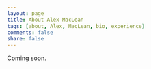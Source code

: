 ```yaml
---
layout: page
title: About Alex MacLean
tags: [about, Alex, MacLean, bio, experience]
comments: false
share: false
---
```


Coming soon.